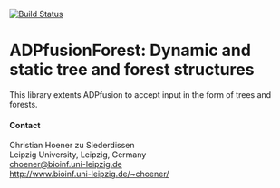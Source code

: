 [![Build Status](https://travis-ci.org/choener/ADPfusionForest.svg?branch=master)](https://travis-ci.org/choener/ADPfusionForest)

# ADPfusionForest: Dynamic and static tree and forest structures

This library extents ADPfusion to accept input in the form of trees and
forests.



#### Contact

Christian Hoener zu Siederdissen  
Leipzig University, Leipzig, Germany  
choener@bioinf.uni-leipzig.de  
http://www.bioinf.uni-leipzig.de/~choener/  

